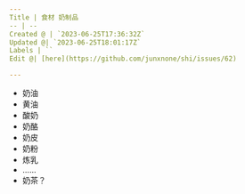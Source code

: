 ```yaml
---
Title | 食材 奶制品
-- | --
Created @ | `2023-06-25T17:36:32Z`
Updated @| `2023-06-25T18:01:17Z`
Labels | ``
Edit @| [here](https://github.com/junxnone/shi/issues/62)

---
```

- 奶油
- 黄油
- 酸奶
- 奶酪
- 奶皮
- 奶粉
- 炼乳
- ......
- 奶茶？
